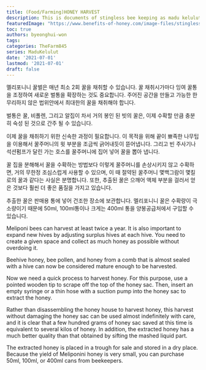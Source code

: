 ```yaml
---
title: (Food/Farming)HONEY HARVEST
description: This is documents of stingless bee keeping as madu kelulut
featuredImage: "https://www.benefits-of-honey.com/image-files/stinglessbee-new.jpg"
toc: true
authors: byeonghui-won
tags:
categories: TheFarm845
series: MaduKelulut
date: '2021-07-01'
lastmod: '2021-07-01'
draft: false
---
```



멜리포니니 꿀벌은 매년 최소 2회 꿀을 채취할 수 있습니다. 꿀 채취시가마다 잉여 꿀통을 조정하여 새로운 벌통을 확장하는 것도 중요합니다. 주어진 공간을 만들고 가능한 한 무리하지 않은 법위안에서 최대한의 꿀을 채취해야 합니다. 

벌통은 꿀, 비폴렌, 그리고 알집이 차서 거의 봉인 된 빗의 꿀은, 이제 수확할 만큼 충분히 숙성 된 것으로 간주 될 수 있습니다.

이제 꿀을 채취하기 위한 신속한 과정이 필요합니다. 이 목적을 위해 끝이 뾰족한 나무팁을 이용해서 꿀주머니의 윗 부분을 조금씩 긁어내듯이 뜯어냅니다. 그리고 빈 주사기나 석션펌프가 달린 가는 호스를 꿀주머니에 집어 넣어 꿀을 뽑아 냅니다. 

꿀 집을 분해해서 꿀을 수확하는 방법보다 이렇게 꿀주머니를 손상시키지 않고 수확하면, 거의 무한정 조심스럽게 사용할 수 있으며, 이 때 절약된 꿀주머니 몇백그람이 몇킬로의 꿀과 같다는 사실은 분명합니다. 또한, 추출된 꿀은 으깨어 액체 부분을 걸러서 얻은 것보다 훨씬 더 좋은 품질을 가지고 있습니다. 

추출한 꿀은 판매용 통에 넣어 건조한 장소에 보관합니다. 멜리포니니 꿀은 수확량이 극소량이기 때문에 50ml, 100ml통이나 크게는 400ml 통을 양봉공급처에서 구입할 수 있습니다. 

Meliponi bees can harvest at least twice a year. It is also important to expand new hives by adjusting surplus hives at each hive. You need to create a given space and collect as much honey as possible without overdoing it.

Beehive honey, bee pollen, and honey from a comb that is almost sealed with a hive can now be considered mature enough to be harvested.

Now we need a quick process to harvest honey. For this purpose, use a pointed wooden tip to scrape off the top of the honey sac. Then, insert an empty syringe or a thin hose with a suction pump into the honey sac to extract the honey.

Rather than disassembling the honey house to harvest honey, this harvest without damaging the honey sac can be used almost indefinitely with care, and it is clear that a few hundred grams of honey sac saved at this time is equivalent to several kilos of honey. In addition, the extracted honey has a much better quality than that obtained by sifting the mashed liquid part.

The extracted honey is placed in a trough for sale and stored in a dry place. Because the yield of Meliponini honey is very small, you can purchase 50ml, 100ml, or 400ml cans from beekeepers.
